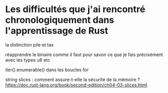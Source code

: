 # Les difficultés que j'ai rencontré chronologiquement dans l'apprentissage de Rust

la distinction pile et tas

réapprendre le binaire comme il faut pour savoir ce que je fais précisément avec les types u8 etc

iter().enumerable() dans les boucles for

string slices : comment assure-t-elle la sécurité de la mémoire ? https://doc.rust-lang.org/book/second-edition/ch04-03-slices.html